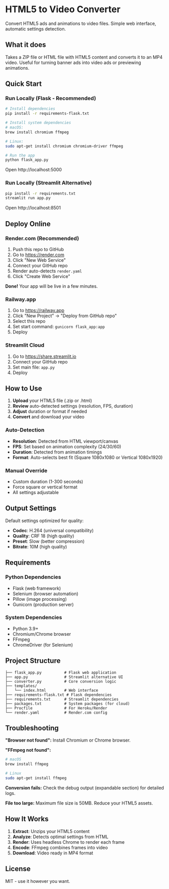 # HTML5 to Video Converter

Convert HTML5 ads and animations to video files. Simple web interface, automatic settings detection.

## What it does

Takes a ZIP file or HTML file with HTML5 content and converts it to an MP4 video. Useful for turning banner ads into video ads or previewing animations.

## Quick Start

### Run Locally (Flask - Recommended)

```bash
# Install dependencies
pip install -r requirements-flask.txt

# Install system dependencies
# macOS:
brew install chromium ffmpeg

# Linux:
sudo apt-get install chromium chromium-driver ffmpeg

# Run the app
python flask_app.py
```

Open http://localhost:5000

### Run Locally (Streamlit Alternative)

```bash
pip install -r requirements.txt
streamlit run app.py
```

Open http://localhost:8501

## Deploy Online

### Render.com (Recommended)

1. Push this repo to GitHub
2. Go to https://render.com
3. Click "New Web Service"
4. Connect your GitHub repo
5. Render auto-detects `render.yaml`
6. Click "Create Web Service"

**Done!** Your app will be live in a few minutes.

### Railway.app

1. Go to https://railway.app
2. Click "New Project" → "Deploy from GitHub repo"
3. Select this repo
4. Set start command: `gunicorn flask_app:app`
5. Deploy

### Streamlit Cloud

1. Go to https://share.streamlit.io
2. Connect your GitHub repo
3. Set main file: `app.py`
4. Deploy

## How to Use

1. **Upload** your HTML5 file (.zip or .html)
2. **Review** auto-detected settings (resolution, FPS, duration)
3. **Adjust** duration or format if needed
4. **Convert** and download your video

### Auto-Detection

- **Resolution**: Detected from HTML viewport/canvas
- **FPS**: Set based on animation complexity (24/30/60)
- **Duration**: Detected from animation timings
- **Format**: Auto-selects best fit (Square 1080x1080 or Vertical 1080x1920)

### Manual Override

- Custom duration (1-300 seconds)
- Force square or vertical format
- All settings adjustable

## Output Settings

Default settings optimized for quality:
- **Codec**: H.264 (universal compatibility)
- **Quality**: CRF 18 (high quality)
- **Preset**: Slow (better compression)
- **Bitrate**: 10M (high quality)

## Requirements

### Python Dependencies
- Flask (web framework)
- Selenium (browser automation)
- Pillow (image processing)
- Gunicorn (production server)

### System Dependencies
- Python 3.9+
- Chromium/Chrome browser
- FFmpeg
- ChromeDriver (for Selenium)

## Project Structure

```
├── flask_app.py          # Flask web application
├── app.py                # Streamlit alternative UI
├── converter.py          # Core conversion logic
├── templates/
│   └── index.html        # Web interface
├── requirements-flask.txt # Flask dependencies
├── requirements.txt      # Streamlit dependencies
├── packages.txt          # System packages (for cloud)
├── Procfile              # For Heroku/Render
└── render.yaml           # Render.com config
```

## Troubleshooting

**"Browser not found":**
Install Chromium or Chrome browser.

**"FFmpeg not found":**
```bash
# macOS
brew install ffmpeg

# Linux
sudo apt-get install ffmpeg
```

**Conversion fails:**
Check the debug output (expandable section) for detailed logs.

**File too large:**
Maximum file size is 50MB. Reduce your HTML5 assets.

## How It Works

1. **Extract**: Unzips your HTML5 content
2. **Analyze**: Detects optimal settings from HTML
3. **Render**: Uses headless Chrome to render each frame
4. **Encode**: FFmpeg combines frames into video
5. **Download**: Video ready in MP4 format

## License

MIT - use it however you want.
